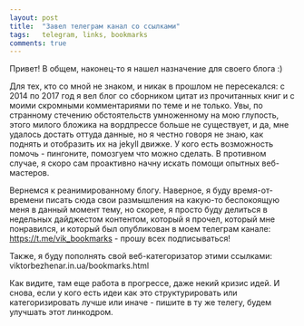 ```yaml
---
layout: post
title:  "Завел телеграм канал со ссылками"
tags:   telegram, links, bookmarks
comments: true
---
```


Привет!
В общем, наконец-то я нашел назначение для своего блога :)

Для тех, кто со мной не знаком, и никак в прошлом не пересекался: с 2014 по 2017 год я вел блог со сборником цитат из прочитанных книг и с моими скромными комментариями по теме и не только. Увы, по странному стечению обстоятельств умноженному на мою глупость, этого милого бложика на вордпрессе больше не существует, и да, мне удалось достать оттуда данные, но я честно говоря не знаю, как поднять и отобразить их на jekyll движке. У кого есть возможность помочь - пингоните, помозгуем что можно сделать. В противном случае, я скоро сам проактивно начну искать помощи опытных веб-мастеров.

Вернемся к реанимированному блогу. Наверное, я буду время-от-времени писать сюда свои размышления на какую-то беспокоящую меня в данный момент тему, но скорее, я просто буду делиться в недельных дайджестом контентом, который я прочел, который мне понравился, и который был опубликован в моем телеграм канале: https://t.me/vik_bookmarks - прошу всех подписываться! 

Также, я буду пополнять свой веб-категоризатор этими ссылками: viktorbezhenar.in.ua/bookmarks.html

Как видите, там еще работа в прогрессе, даже некий кризис идей. И снова, если у кого есть идеи как это структурировать или категоризировать лучше или иначе - пишите в ту же телегу, будем улучшать этот линкодром. 
